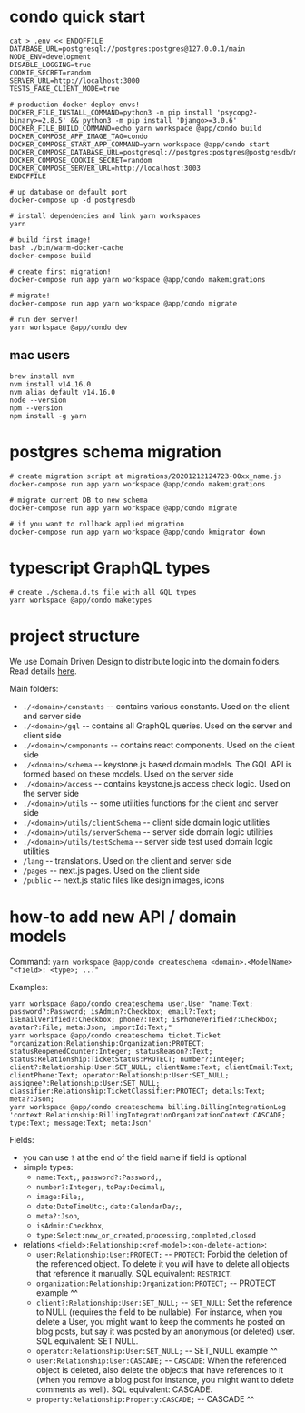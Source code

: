 # condo quick start

```
cat > .env << ENDOFFILE
DATABASE_URL=postgresql://postgres:postgres@127.0.0.1/main
NODE_ENV=development
DISABLE_LOGGING=true
COOKIE_SECRET=random
SERVER_URL=http://localhost:3000
TESTS_FAKE_CLIENT_MODE=true

# production docker deploy envs!
DOCKER_FILE_INSTALL_COMMAND=python3 -m pip install 'psycopg2-binary>=2.8.5' && python3 -m pip install 'Django>=3.0.6'
DOCKER_FILE_BUILD_COMMAND=echo yarn workspace @app/condo build
DOCKER_COMPOSE_APP_IMAGE_TAG=condo
DOCKER_COMPOSE_START_APP_COMMAND=yarn workspace @app/condo start
DOCKER_COMPOSE_DATABASE_URL=postgresql://postgres:postgres@postgresdb/main
DOCKER_COMPOSE_COOKIE_SECRET=random
DOCKER_COMPOSE_SERVER_URL=http://localhost:3003
ENDOFFILE

# up database on default port
docker-compose up -d postgresdb

# install dependencies and link yarn workspaces
yarn

# build first image!
bash ./bin/warm-docker-cache
docker-compose build

# create first migration!
docker-compose run app yarn workspace @app/condo makemigrations

# migrate!
docker-compose run app yarn workspace @app/condo migrate

# run dev server!
yarn workspace @app/condo dev
```

## mac users

```
brew install nvm
nvm install v14.16.0
nvm alias default v14.16.0
node --version
npm --version
npm install -g yarn
```

# postgres schema migration

```
# create migration script at migrations/20201212124723-00xx_name.js
docker-compose run app yarn workspace @app/condo makemigrations

# migrate current DB to new schema
docker-compose run app yarn workspace @app/condo migrate

# if you want to rollback applied migration
docker-compose run app yarn workspace @app/condo kmigrator down
```

# typescript GraphQL types

```
# create ./schema.d.ts file with all GQL types
yarn workspace @app/condo maketypes
```

# project structure

We use Domain Driven Design to distribute logic into the domain folders.
Read details [here](./domains/README.md).

Main folders:
 - `./<domain>/constants` -- contains various constants. Used on the client and server side
 - `./<domain>/gql` -- contains all GraphQL queries. Used on the server and client side
 - `./<domain>/components` -- contains react components. Used on the client side
 - `./<domain>/schema` -- keystone.js based domain models. The GQL API is formed based on these models. Used on the server side
 - `./<domain>/access` -- contains keystone.js access check logic. Used on the server side
 - `./<domain>/utils` -- some utilities functions for the client and server side
 - `./<domain>/utils/clientSchema` -- client side domain logic utilities
 - `./<domain>/utils/serverSchema` -- server side domain logic utilities
 - `./<domain>/utils/testSchema` -- server side test used domain logic utilities
 - `/lang` -- translations. Used on the client and server side
 - `/pages` -- next.js pages. Used on the client side
 - `/public` -- next.js static files like design images, icons

# how-to add new API / domain models

Command: `yarn workspace @app/condo createschema <domain>.<ModelName> "<field>: <type>; ..."`

Examples:
```
yarn workspace @app/condo createschema user.User "name:Text; password?:Password; isAdmin?:Checkbox; email?:Text; isEmailVerified?:Checkbox; phone?:Text; isPhoneVerified?:Checkbox; avatar?:File; meta:Json; importId:Text;"
yarn workspace @app/condo createschema ticket.Ticket "organization:Relationship:Organization:PROTECT; statusReopenedCounter:Integer; statusReason?:Text; status:Relationship:TicketStatus:PROTECT; number?:Integer; client?:Relationship:User:SET_NULL; clientName:Text; clientEmail:Text; clientPhone:Text; operator:Relationship:User:SET_NULL; assignee?:Relationship:User:SET_NULL; classifier:Relationship:TicketClassifier:PROTECT; details:Text; meta?:Json;
yarn workspace @app/condo createschema billing.BillingIntegrationLog 'context:Relationship:BillingIntegrationOrganizationContext:CASCADE; type:Text; message:Text; meta:Json'
```

Fields:

 - you can use `?` at the end of the field name if field is optional
 - simple types:
   - `name:Text;`, `password?:Password;`, 
   - `number?:Integer;`, `toPay:Decimal;`, 
   - `image:File;`, 
   - `date:DateTimeUtc;`, `date:CalendarDay;`, 
   - `meta?:Json`, 
   - `isAdmin:Checkbox`,
   - `type:Select:new_or_created,processing,completed,closed`
 - relations `<field>:Relationship:<ref-model>:<on-delete-action>`: 
   - `user:Relationship:User:PROTECT;` -- `PROTECT`: Forbid the deletion of the referenced object. To delete it you will have to delete all objects that reference it manually. SQL equivalent: `RESTRICT`.
   - `organization:Relationship:Organization:PROTECT;` -- PROTECT example ^^
   - `client?:Relationship:User:SET_NULL;` -- `SET_NULL`: Set the reference to NULL (requires the field to be nullable). For instance, when you delete a User, you might want to keep the comments he posted on blog posts, but say it was posted by an anonymous (or deleted) user. SQL equivalent: SET NULL.
   - `operator:Relationship:User:SET_NULL;` -- SET_NULL example ^^
   - `user:Relationship:User:CASCADE;` -- `CASCADE`: When the referenced object is deleted, also delete the objects that have references to it (when you remove a blog post for instance, you might want to delete comments as well). SQL equivalent: CASCADE.
   - `property:Relationship:Property:CASCADE;` -- CASCADE ^^
